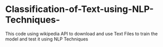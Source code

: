# Classification-of-Text-using-NLP-Techniques-
This code using wikipedia API to download and use Text Files to train the model and test it using NLP Techniques 
